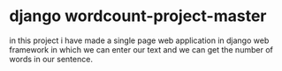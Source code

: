 # django wordcount-project-master
in this project i have made a single page web application in django web framework
in which we can enter our text and we can get the number of words in our sentence.


